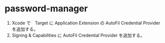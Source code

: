 # password-manager

1. Xcode で　Target に Application Extension の AutoFil Credential Provider を追加する。
2. Signing & Capabilities に AutoFil Credential Provider を追加する。
